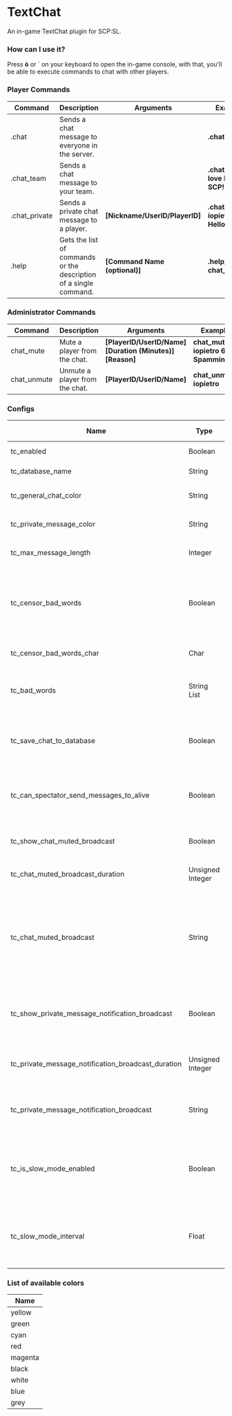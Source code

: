 # TextChat
An in-game TextChat plugin for SCP:SL.

### How can I use it?

Press **ò** or ` on your keyboard to open the in-game console, with that, you'll be able to execute commands to chat with other players.

### Player Commands

| Command | Description | Arguments | Example |
| --- | --- | --- | --- |
| .chat | Sends a chat message to everyone in the server. | | **.chat Hi all!** |
| .chat_team | Sends a chat message to your team. | | **.chat_team I love being SCP!** |
| .chat_private | Sends a private chat message to a player. | **[Nickname/UserID/PlayerID]** | **.chat_private iopietro Hello!** | 
| .help | Gets the list of commands or the description of a single command. | **[Command Name (optional)]** | **.help/.help chat_team** |


### Administrator Commands

| Command | Description | Arguments | Example |
| --- | --- | --- | --- |
| chat_mute | Mute a player from the chat. | **[PlayerID/UserID/Name] [Duration (Minutes)] [Reason]** | **chat_mute iopietro 600 Spamming** |
| chat_unmute | Unmute a player from the chat. | **[PlayerID/UserID/Name]** | **chat_unmute iopietro** |

### Configs

| Name | Type | Default Value | Description |
| --- | --- | --- | --- |
| tc_enabled | Boolean | True | Enable/Disable the plugin. |
| tc_database_name | String | TextChat | The name of the Database. |
| tc_general_chat_color | String | cyan | The color of the general chat. |
| tc_private_message_color | String | magenta | The color of private messages. |
| tc_max_message_length | Integer | 75 | The maximum length of a message. |
| tc_censor_bad_words | Boolean | False | If enabled, every message will be censored, by picking words from the bad words list. |
| tc_censor_bad_words_char | Char | * | The character used to censor messages. |
| tc_bad_words | String List | Empty | The list of words that will be censored in every message. |
| tc_save_chat_to_database | Boolean | True | If enabled, every message sent by players, will be saved into the database. |
| tc_can_spectator_send_messages_to_alive | Boolean | False | If enabled, spectators will be able to send messages to alive players. |
| tc_show_chat_muted_broadcast | Boolean | True | If enabled, a broadcast will alert the muted player. |
| tc_chat_muted_broadcast_duration | Unsigned Integer | 10 | The duration of the muted broadcast. |
| tc_chat_muted_broadcast | String | You have been muted from the chat for {0} minutes, reason: {1} | The broadcast message that  will be shown to the muted player (**{0}** and **{1}** are placeholders for the duration and the reasion of the mute). |
| tc_show_private_message_notification_broadcast | Boolean | False | If enabled, a broadcast is shown to players that receive private messages. |
| tc_private_message_notification_broadcast_duration | Unsigned Integer | 6 | The duration of the private message notification broadcast. |
| tc_private_message_notification_broadcast | String | You received a private message! | The broadcast message that will be shown to the notified player. |
| tc_is_slow_mode_enabled | Boolean | True | If enabled, a player will be able to send another message, only after a certain amount of time. |
| tc_slow_mode_interval | Float | 0.75 | The number of seconds that will have to pass before a player can send another message. |

### List of available colors

| Name |
| --- |
| yellow |
| green |
| cyan |
| red |
| magenta |
| black |
| white |
| blue |
| grey |

